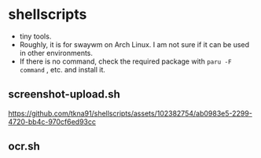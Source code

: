 # shellscripts
- tiny tools.
- Roughly, it is for swaywm on Arch Linux. I am not sure if it can be used in other environments.
- If there is no command, check the required package with `paru -F command` , etc. and install it.

## screenshot-upload.sh

https://github.com/tkna91/shellscripts/assets/102382754/ab0983e5-2299-4720-bb4c-970cf6ed93cc

## ocr.sh
